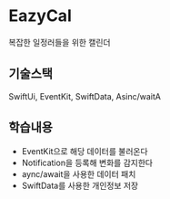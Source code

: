 # EazyCal

복잡한 일정러들을 위한 캘린더

## 기술스택
SwiftUi, EventKit, SwiftData, Asinc/waitA

## 학습내용
- EventKit으로 해당 데이터를 불러온다
- Notification을 등록해 변화를 감지한다
- aync/await을 사용한 데이터 패치
- SwiftData를 사용한 개인정보 저장